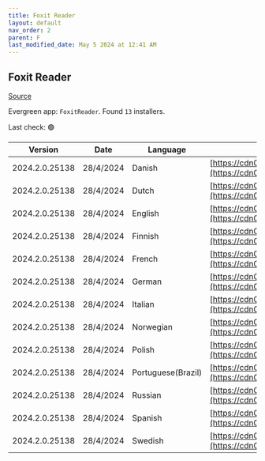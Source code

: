 ```yaml
---
title: Foxit Reader
layout: default
nav_order: 2
parent: F
last_modified_date: May 5 2024 at 12:41 AM
---
```


## Foxit Reader

[Source](https://www.foxitsoftware.com/pdf-reader/)

Evergreen app: `FoxitReader`. Found `13` installers.

Last check: 🟢

| Version        | Date      | Language           | URI                                                                                                                                                                                                              |
| -------------- | --------- | ------------------ | ---------------------------------------------------------------------------------------------------------------------------------------------------------------------------------------------------------------- |
| 2024.2.0.25138 | 28/4/2024 | Danish             | [https://cdn01.foxitsoftware.com/product/reader/desktop/win/2024.2.0/FoxitPDFReader20242_L10N_Setup.msi](https://cdn01.foxitsoftware.com/product/reader/desktop/win/2024.2.0/FoxitPDFReader20242_L10N_Setup.msi) |
| 2024.2.0.25138 | 28/4/2024 | Dutch              | [https://cdn01.foxitsoftware.com/product/reader/desktop/win/2024.2.0/FoxitPDFReader20242_L10N_Setup.msi](https://cdn01.foxitsoftware.com/product/reader/desktop/win/2024.2.0/FoxitPDFReader20242_L10N_Setup.msi) |
| 2024.2.0.25138 | 28/4/2024 | English            | [https://cdn01.foxitsoftware.com/product/reader/desktop/win/2024.2.0/FoxitPDFReader20242_enu_Setup.msi](https://cdn01.foxitsoftware.com/product/reader/desktop/win/2024.2.0/FoxitPDFReader20242_enu_Setup.msi)   |
| 2024.2.0.25138 | 28/4/2024 | Finnish            | [https://cdn01.foxitsoftware.com/product/reader/desktop/win/2024.2.0/FoxitPDFReader20242_L10N_Setup.msi](https://cdn01.foxitsoftware.com/product/reader/desktop/win/2024.2.0/FoxitPDFReader20242_L10N_Setup.msi) |
| 2024.2.0.25138 | 28/4/2024 | French             | [https://cdn01.foxitsoftware.com/product/reader/desktop/win/2024.2.0/FoxitPDFReader20242_L10N_Setup.msi](https://cdn01.foxitsoftware.com/product/reader/desktop/win/2024.2.0/FoxitPDFReader20242_L10N_Setup.msi) |
| 2024.2.0.25138 | 28/4/2024 | German             | [https://cdn01.foxitsoftware.com/product/reader/desktop/win/2024.2.0/FoxitPDFReader20242_L10N_Setup.msi](https://cdn01.foxitsoftware.com/product/reader/desktop/win/2024.2.0/FoxitPDFReader20242_L10N_Setup.msi) |
| 2024.2.0.25138 | 28/4/2024 | Italian            | [https://cdn01.foxitsoftware.com/product/reader/desktop/win/2024.2.0/FoxitPDFReader20242_L10N_Setup.msi](https://cdn01.foxitsoftware.com/product/reader/desktop/win/2024.2.0/FoxitPDFReader20242_L10N_Setup.msi) |
| 2024.2.0.25138 | 28/4/2024 | Norwegian          | [https://cdn01.foxitsoftware.com/product/reader/desktop/win/2024.2.0/FoxitPDFReader20242_L10N_Setup.msi](https://cdn01.foxitsoftware.com/product/reader/desktop/win/2024.2.0/FoxitPDFReader20242_L10N_Setup.msi) |
| 2024.2.0.25138 | 28/4/2024 | Polish             | [https://cdn01.foxitsoftware.com/product/reader/desktop/win/2024.2.0/FoxitPDFReader20242_L10N_Setup.msi](https://cdn01.foxitsoftware.com/product/reader/desktop/win/2024.2.0/FoxitPDFReader20242_L10N_Setup.msi) |
| 2024.2.0.25138 | 28/4/2024 | Portuguese(Brazil) | [https://cdn01.foxitsoftware.com/product/reader/desktop/win/2024.2.0/FoxitPDFReader20242_L10N_Setup.msi](https://cdn01.foxitsoftware.com/product/reader/desktop/win/2024.2.0/FoxitPDFReader20242_L10N_Setup.msi) |
| 2024.2.0.25138 | 28/4/2024 | Russian            | [https://cdn01.foxitsoftware.com/product/reader/desktop/win/2024.2.0/FoxitPDFReader20242_L10N_Setup.msi](https://cdn01.foxitsoftware.com/product/reader/desktop/win/2024.2.0/FoxitPDFReader20242_L10N_Setup.msi) |
| 2024.2.0.25138 | 28/4/2024 | Spanish            | [https://cdn01.foxitsoftware.com/product/reader/desktop/win/2024.2.0/FoxitPDFReader20242_L10N_Setup.msi](https://cdn01.foxitsoftware.com/product/reader/desktop/win/2024.2.0/FoxitPDFReader20242_L10N_Setup.msi) |
| 2024.2.0.25138 | 28/4/2024 | Swedish            | [https://cdn01.foxitsoftware.com/product/reader/desktop/win/2024.2.0/FoxitPDFReader20242_L10N_Setup.msi](https://cdn01.foxitsoftware.com/product/reader/desktop/win/2024.2.0/FoxitPDFReader20242_L10N_Setup.msi) |
